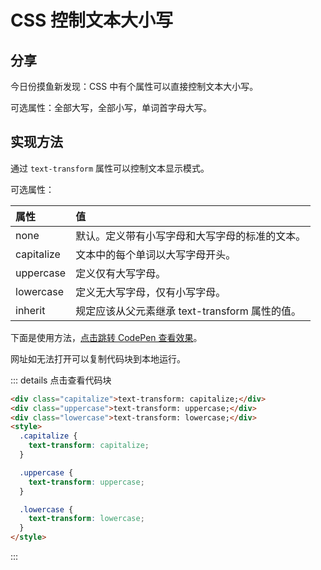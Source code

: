 # CSS 控制文本大小写

## 分享

今日份摸鱼新发现：CSS 中有个属性可以直接控制文本大小写。

可选属性：全部大写，全部小写，单词首字母大写。

## 实现方法

通过 `text-transform` 属性可以控制文本显示模式。

可选属性：

| 属性       | 值                                             |
| :--------- | :--------------------------------------------- |
| none       | 默认。定义带有小写字母和大写字母的标准的文本。 |
| capitalize | 文本中的每个单词以大写字母开头。               |
| uppercase  | 定义仅有大写字母。                             |
| lowercase  | 定义无大写字母，仅有小写字母。                 |
| inherit    | 规定应该从父元素继承 text-transform 属性的值。 |

下面是使用方法，[点击跳转 CodePen 查看效果](https://codepen.io/ares-chang/pen/mdWZoLo)。

网址如无法打开可以复制代码块到本地运行。

::: details 点击查看代码块

```html
<div class="capitalize">text-transform: capitalize;</div>
<div class="uppercase">text-transform: uppercase;</div>
<div class="lowercase">text-transform: lowercase;</div>
<style>
  .capitalize {
    text-transform: capitalize;
  }

  .uppercase {
    text-transform: uppercase;
  }

  .lowercase {
    text-transform: lowercase;
  }
</style>
```

:::
